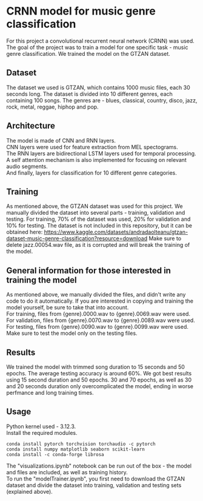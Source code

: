 # CRNN model for music genre classification
For this project a convolutional recurrent neural network (CRNN) was used. The goal of the project was to train a model for one specific task - music genre classification.
We trained the model on the GTZAN dataset.

## Dataset 
The dataset we used is GTZAN, which contains 1000 music files, each 30 seconds long. The dataset is divided into 10 different genres, each containing 100 songs. 
The genres are - blues, classical, country, disco, jazz, rock, metal, reggae, hiphop and pop.

## Architecture
The model is made of CNN and RNN layers.  
CNN layers were used for feature extraction from MEL spectograms.  
The RNN layers are bidirectional LSTM layers used for temporal processing.  
A self attention mechanism is also implemented for focusing on relevant audio segments.  
And finally, layers for classification for 10 different genre categories.

## Training
As mentioned above, the GTZAN dataset was used for this project.
We manually divided the dataset into several parts - training, validation and testing.
For training, 70% of the dataset was used, 20% for validation and 10% for testing.
The dataset is not included in this repository, but it can be obtained here: https://www.kaggle.com/datasets/andradaolteanu/gtzan-dataset-music-genre-classification?resource=download
Make sure to delete jazz.00054.wav file, as it is corrupted and will break the training of the model.

## General information for those interested in training the model
As mentioned above, we manually divided the files, and didn't write any code to do it automatically. If you are interested in copying and training the model yourself, be sure to take that into account.  
For training, files from {genre}.0000.wav to {genre}.0069.wav were used.  
For validation, files from {genre}.0070.wav to {genre}.0089.wav were used.  
For testing, files from {genre}.0090.wav to {genre}.0099.wav were used.  
Make sure to test the model only on the testing files.

## Results
We trained the model with trimmed song duration to 15 seconds and 50 epochs. The average testing accuracy is around 60%. We got best results using 15 second duration and 50 epochs. 30 and 70 epochs, as well as 30 and 20 seconds duration only overcomplicated the model, ending in worse perfmance and long training times.


## Usage
Python kernel used - 3.12.3.  
Install the required modules.  
```
conda install pytorch torchvision torchaudio -c pytorch  
conda install numpy matplotlib seaborn scikit-learn  
conda install -c conda-forge librosa  
```   
  
The "visualizations.ipynb" notebook can be run out of the box - the model and files are included, as well as training history.  
To run the "modelTrainer.ipynb", you first need to download the GTZAN dataset and divide the dataset into training, validation and testing sets (explained above).
